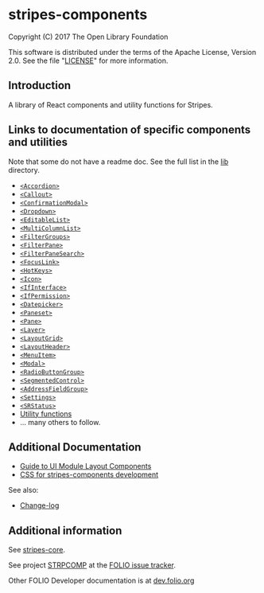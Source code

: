 # stripes-components

Copyright (C) 2017 The Open Library Foundation

This software is distributed under the terms of the Apache License,
Version 2.0. See the file "[LICENSE](LICENSE)" for more information.

## Introduction

A library of React components and utility functions for Stripes.

## Links to documentation of specific components and utilities

Note that some do not have a readme doc.
See the full list in the [lib](lib) directory.

* [`<Accordion>`](lib/Accordion/readme.md)
* [`<Callout>`](lib/Callout/readme.md)
* [`<ConfirmationModal>`](lib/structures/ConfirmationModal/readme.md)
* [`<Dropdown>`](lib/Dropdown/readme.md)
* [`<EditableList>`](lib/structures/EditableList/readme.md)
* [`<MultiColumnList>`](lib/MultiColumnList/readme.md)
* [`<FilterGroups>`](lib/FilterGroups/readme.md)
* [`<FilterPane>`](lib/FilterPane/readme.md)
* [`<FilterPaneSearch>`](lib/FilterPaneSearch/readme.md)
* [`<FocusLink>`](lib/FocusLink/readme.md)
* [`<HotKeys>`](lib/HotKeys/readme.md)
* [`<Icon>`](lib/Icon/readme.md)
* [`<IfInterface>`](lib/IfInterface/readme.md)
* [`<IfPermission>`](lib/IfPermission/readme.md)
* [`<Datepicker>`](lib/Datepicker/readme.md)
* [`<Paneset>`](lib/Paneset/readme.md)
* [`<Pane>`](lib/Pane/readme.md)
* [`<Layer>`](lib/Layer/readme.md)
* [`<LayoutGrid>`](lib/LayoutGrid/readme.md)
* [`<LayoutHeader>`](lib/LayoutHeader/readme.md)
* [`<MenuItem>`](lib/MenuItem/readme.md)
* [`<Modal>`](lib/Modal/readme.md)
* [`<RadioButtonGroup>`](lib/RadioButtonGroup/readme.md)
* [`<SegmentedControl>`](lib/SegmentedControl/readme.md)
* [`<AddressFieldGroup>`](lib/structures/AddressFieldGroup/readme.md)
* [`<Settings>`](lib/Settings/readme.md)
* [`<SRStatus>`](lib/SRStatus/readme.md)
* [Utility functions](util/README.md)
* ... many others to follow.

## Additional Documentation
* [Guide to UI Module Layout Components](docs/UIModuleLayout.md)
* [CSS for stripes-components development](docs/CSSinStripes.md)

See also:
* [Change-log](CHANGELOG.md)

## Additional information

See [stripes-core](https://github.com/folio-org/stripes-core).

See project [STRPCOMP](https://issues.folio.org/browse/STRPCOMP)
at the [FOLIO issue tracker](http://dev.folio.org/community/guide-issues).

Other FOLIO Developer documentation is at [dev.folio.org](http://dev.folio.org/)
